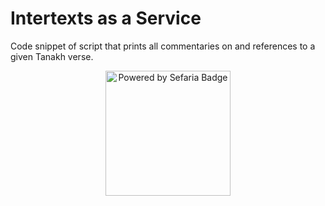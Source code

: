 # Intertexts as a Service

Code snippet of script that prints all commentaries on and references to a given Tanakh verse.

<p align="center"><img src="https://camo.githubusercontent.com/63e9461f6fe7329bf5f2fc1c9542b1becddd8905dbab821e34589225f7250afb/68747470733a2f2f7777772e736566617269612e6f72672f7374617469632f696d672f706f77657265642d62792d736566617269612d62616467652e706e673f6d" alt="Powered by Sefaria Badge" data-canonical-src="https://www.sefaria.org/static/img/powered-by-sefaria-badge.png?m" width="200"></p>

